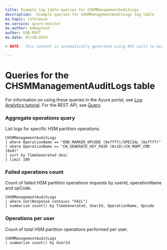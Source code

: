 ```yaml
---
title: Example log table queries for CHSMManagementAuditLogs
description:  Example queries for CHSMManagementAuditLogs log table
ms.topic: reference
ms.service: azure-monitor
ms.author: edbaynash
author: EdB-MSFT
ms.date: 07/30/2024

# NOTE:  This content is automatically generated using API calls to Azure. Any edits made on these files will be overwritten in the next run of the script. 

---
```


# Queries for the CHSMManagementAuditLogs table

For information on using these queries in the Azure portal, see [Log Analytics tutorial](/azure/azure-monitor/logs/log-analytics-tutorial). For the REST API, see [Query](/rest/api/loganalytics/query).


### Aggregate operations query  


List logs for specific HSM partition operations.  

```query
CHSMManagementAuditLogs
| where OperationName == "END_MARKER_OPCODE (0xffff)/SPECIAL (0xffff)" 
| where OperationName == "CN_GENERATE_KEY_PAIR (0x19)/CN_MGMT_CMD (0x0)"
| sort by TimeGenerated desc 
| limit 100

```



### Failed operations count  


Count of failed HSM partition operations requests by userId, operationName and opCode.  

```query
CHSMManagementAuditLogs
| where not(Response contains "FAIL")
| summarize count() by TimeGenerated, UserId, OperationName, Opcode
```



### Operations per user  


Count of total HSM partition operations performed per user.  

```query
CHSMManagementAuditLogs
| summarize count() by UserId

```

